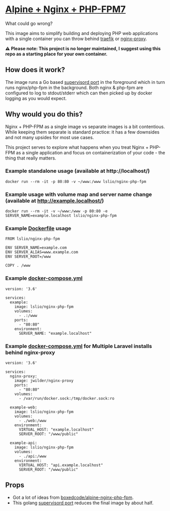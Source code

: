 # [Alpine + Nginx + PHP-FPM7](https://github.com/lsl/docker-nginx-php-fpm)

What could go wrong?

This image aims to simplify building and deploying PHP web applications with a single container you can throw behind [traefik](https://traefik.io/) or [nginx-proxy](https://github.com/jwilder/nginx-proxy).

**⚠️ Please note: This project is no longer maintained, I suggest using this repo as a starting place for your own container.**

## How does it work?

The image runs a Go based [supervisord port](https://github.com/ochinchina/supervisord/) in the foreground which in turn runs nginx/php-fpm in the background. Both nginx & php-fpm are configured to log to stdout/stderr which can then picked up by docker logging as you would expect.

## Why would you do this?

Nginx + PHP-FPM as a single image vs separate images is a bit contentious. While keeping them separate is standard practice: it has a few downsides and not many upsides for most use cases.

This project serves to explore what happens when you treat Nginx + PHP-FPM as a single application and focus on containerization of your code - the thing that really matters.

### Example standalone usage (available at http://localhost/)

`docker run --rm -it -p 80:80 -v ~/www:/www lslio/nginx-php-fpm`

### Example usage with volume map and server name change (available at http://example.localhost/)

`docker run --rm -it -v ~/www:/www -p 80:80 -e SERVER_NAME=example.localhost lslio/nginx-php-fpm`

### Example [Dockerfile](https://github.com/lsl/docker-nginx-php-fpm/blob/master/examples/Dockerfile.basic) usage

```
FROM lslio/nginx-php-fpm

ENV SERVER_NAME=example.com
ENV SERVER_ALIAS=www.example.com
ENV SERVER_ROOT=/www

COPY . /www
```

### Example [docker-compose.yml](https://github.com/lsl/docker-nginx-php-fpm/blob/master/examples/docker-compose.yml)

```
version: '3.6'

services:
  example:
    image: lslio/nginx-php-fpm
    volumes:
      - .:/www
    ports:
      - "80:80"
    environment:
      SERVER_NAME: "example.localhost"
```

### Example [docker-compose.yml](https://github.com/lsl/docker-nginx-php-fpm/blob/master/examples/docker-compose.yml) for Multiple Laravel installs behind nginx-proxy
```
version: '3.6'

services:
  nginx-proxy:
    image: jwilder/nginx-proxy
    ports:
      - "80:80"
    volumes:
      - /var/run/docker.sock:/tmp/docker.sock:ro

  example-web:
    image: lslio/nginx-php-fpm
    volumes:
      - ./web:/www
    environment:
      VIRTUAL_HOST: "example.localhost"
      SERVER_ROOT: "/www/public"

  example-api:
    image: lslio/nginx-php-fpm
    volumes:
      - ./api:/www
    environment:
      VIRTUAL_HOST: "api.example.localhost"
      SERVER_ROOT: "/www/public"
```

## Props
- Got a lot of ideas from [boxedcode/alpine-nginx-php-fpm](https://gitlab.com/boxedcode/alpine-nginx-php-fpm).
- This golang [supervisord port](https://github.com/ochinchina/supervisord) reduces the final image by about half.
